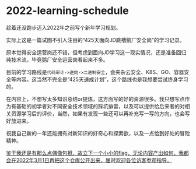 # 2022-learning-schedule

趁着还没跑步迈入2022年之前写个新年学习规划。

实际上这是一篇试图不引人注目的“425天面向JD跳槽鹅厂安全岗”的学习记录。

原本觉得安全运营岗还不错，但考虑到面向JD学习这一现实情况，还是准备回归纯技术流，毕竟鹅厂安全运营岗看起来不多。

目前的学习路线是`代码审计->逆向->二进制安全`，会夹杂云安全、K8S、GO、容器安全等内容。这当然不完全是“425天速成计划”，这个路线也是我想要尝试终身学习的。

在内容上，不想写太多知识总结or提炼，这方面写的好的资源很多。我只想写点作为有基础的初学者对不同安全技术领域的踩坑排雷，以及可以提供给后来者的对相关资源学习后的评价，当然，如果有发现一些还可以再补充写一写的方向，也会写好放进来。

祝我自己新的一年还能拥有对新知识的好奇心和探索欲，以及一点恰到好处的冒险精神。

<u>鉴于我还是有那么点偶像包袱，故立下一个小小的flag，无论内容产出如何，我都会在2022年3月1日再把这个仓库公开出来，届时欢迎各位访客参观指导。</u>

